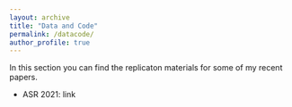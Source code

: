 ```yaml
---
layout: archive
title: "Data and Code"
permalink: /datacode/
author_profile: true
---
```


In this section you can find the replicaton materials for some of my recent papers.

- ASR 2021: link


